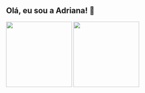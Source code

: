 ## Olá, eu sou a Adriana! 👋


<div>
   <img height="180em" src="https://github-readme-stats.vercel.app/api?username=Adriana-Sousa&show_icons=true&theme=tokyonight"/>
 <img height="180em" src="https://github-readme-stats.vercel.app/api/top-langs/?username=Adriana-Sousa&layout=compact&theme=tokyonight"/>

</div>
